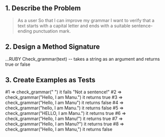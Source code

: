 ## 1. Describe the Problem 
> As a user
> So that I can improve my grammar
> I want to verify that a text starts with a capital letter and ends with a suitable sentence-ending punctuation mark.

## 2. Design a Method Signature 
...RUBY
Check_grammar(text) -- takes a string as an argument and returns true or false 

## 3. Create Examples as Tests
#1 => 
check_grammar(" ")
 it fails "Not a sentence!"
#2 => 
check_grammar("Hello, I am Manu.")
it returns true
#3 => 
check_grammar("Hello, I am Manu")
it returns false
#4 => 
check_grammar("hello, I am Manu.")
it returns false
#5 => 
check_grammar("HELLO, I am Manu.")
it returns true
#6 => 
check_grammar("Hello, I am Manu!")
it returns true
#7 => 
check_grammar("Hello, I am Manu?")
it returns true
#8 =>
check_grammar("Hello, I am Manu,")
it returns false

